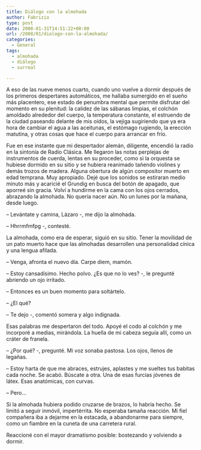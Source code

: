 ```yaml
---
title: Diálogo con la almohada
author: Fabrizio
type: post
date: 2008-01-31T14:51:22+00:00
url: /2008/01/dialogo-con-la-almohada/
categories:
  - General
tags:
  - almohada
  - diálogo
  - surreal

---
```

A eso de las nueve menos cuarto, cuando uno vuelve a dormir después de los primeros despertares automáticos, me hallaba sumergido en el sueño más placentero, ese estado de penumbra mental que permite disfrutar del momento en su plenitud: la calidez de las sábanas limpias, el colchón amoldado alrededor del cuerpo, la temperatura constante, el estruendo de la ciudad paseando delante de mis oídos, la vejiga sugiriendo que ya era hora de cambiar el agua a las aceitunas, el estómago rugiendo, la erección matutina, y otras cosas que hace el cuerpo para arrancar en frío.

Fue en ese instante que mi despertador alemán, diligente, encendió la radio en la sintonía de Radio Clásica. Me llegaron las notas perplejas de instrumentos de cuerda, lentas en su proceder, como si la orquesta se hubiese dormido en su sitio y se hubiera reanimado tañendo violines y demás trozos de madera. Alguna obertura de algún compositor muerto en edad temprana. Muy apropiado. Dejé que los sonidos se estiraran medio minuto más y acaricié el Grundig en busca del botón de apagado, que aporreé sin gracia. Volví a hundirme en la cama con los ojos cerrados, abrazando la almohada. No quería nacer aún. No un lunes por la mañana, desde luego.

&#8211; Levántate y camina, Lázaro -, me dijo la almohada.

&#8211; Hhrrmfmfpg -, contesté.

La almohada, como era de esperar, siguió en su sitio. Tener la movilidad de un pato muerto hace que las almohadas desarrollen una personalidad cínica y una lengua afilada.

&#8211; Venga, afronta el nuevo día. Carpe diem, mamón.

&#8211; Estoy cansadísimo. Hecho polvo. ¿Es que no lo ves? -, le pregunté abriendo un ojo irritado.

&#8211; Entonces es un buen momento para soltártelo.

&#8211; ¿El qué?

&#8211; Te dejo -, comentó somera y algo indignada.

Esas palabras me despertaron del todo. Apoyé el codo al colchón y me incorporé a medias, mirándola. La huella de mi cabeza seguía allí, como un cráter de franela.

&#8211; ¿Por qué? -, pregunté. Mi voz sonaba pastosa. Los ojos, llenos de legañas.

&#8211; Estoy harta de que me abraces, estrujes, aplastes y me sueltes tus babitas cada noche. Se acabó. Búscate a otra. Una de esas furcias jóvenes de látex. Esas anatómicas, con curvas.

&#8211; Pero&#8230;

Si la almohada hubiera podido cruzarse de brazos, lo habría hecho. Se limitó a seguir inmóvil, impertérrita. No esperaba tamaña reacción. Mi fiel compañera iba a dejarme en la estacada, a abandonarme para siempre, como un fiambre en la cuneta de una carretera rural.

Reaccioné con el mayor dramatismo posible: bostezando y volviendo a dormir.